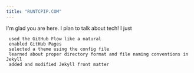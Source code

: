 ```yaml
---
title: "RUNTCPIP.COM"
---
```


I'm glad you are here. I plan to talk about tech! I just 


     used the GitHub Flow like a natural
     enabled GitHub Pages
     selected a theme using the config file
     learned about proper directory format and file naming conventions in Jekyll
     added and modified Jekyll front matter

